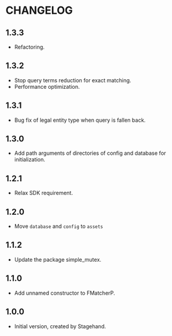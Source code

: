 # CHANGELOG

## 1.3.3

- Refactoring.

## 1.3.2

- Stop query terms reduction for exact matching.
- Performance optimization.

## 1.3.1

- Bug fix of legal entity type when query is fallen back.

## 1.3.0

- Add path arguments of directories of config and database for initialization.

## 1.2.1

- Relax SDK requirement.

## 1.2.0

- Move `database` and `config` to `assets`

## 1.1.2

- Update the package simple_mutex.

## 1.1.0

- Add unnamed constructor to FMatcherP.

## 1.0.0

- Initial version, created by Stagehand.
